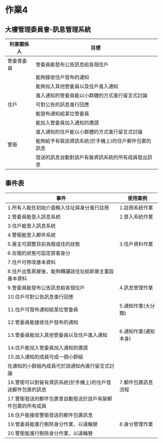 # 作業4

## 大樓管理委員會-訊息管理系統

| 利害關係人 | 目標 |
| -- | -- |
| 管委會委員 | 管委員能發布公告訊息給各個住戶 |
|  | 能夠接收住戶發布的通知 |
|  | 能夠加入其他管委員以及住戶進入通知 |
|  | 進入通知的管委員能以小群體的方式進行留言式討論 |
| 住戶 | 可對公告的訊息進行回應 |
|  | 能發布通知給某位管委員 |
|  | 能加入管委員加入通知的邀請 |
|  | 進入通知的住戶能以小群體的方式進行留言式討論 |
| 警衛 | 能夠給予有裝該資訊系統(於手機上)的住戶郵件包裹的訊息 |
|  | 發送的訊息自動對該戶有裝資訊系統的所有成員發出訊息 |

## 事件表

| 事件 | 使用案例 |
| -- | -- |
| 1.所有人能在初始介面輸入住址與身分進行註冊 | 1.註冊系統作業 |
| 2.管委員能登入訊息系統 | 2.登入系統作業 |
| 3.住戶能登入訊息系統 |  |
| 4.警衛能登入郵件系統 |  |
| 5.屋主可調整目前為租或住的狀態 | 3.住戶資料作業 |
| 6.在租的狀態可設定房客身分 |  |
| 7.住戶可修改基本資料 |  |
| 8.住戶出售房屋後，能夠轉讓該住址給新屋主重設基本資料 |  |
| 9.管委員能發布公告訊息給各個住戶 | 4.訊息管理作業 |
| 10.住戶可對公告訊息進行回應 |  |
| 11.住戶可發布通知給某位管委員 | 5.通知作業(大分類) |
| 12.管委員能接收住戶發布的通知 |  |
| 13.管委員能加入其他管委員以及住戶進入通知 | 6.通知作業(通知本身) |
| 14.住戶能加入管委員加入通知的邀請 |  |
| 15.加入通知的成員可成一個小群組 |  |
| 在通知的小群組內成員可於該通知內進行留言式討論 |  |
| 16.警衛可以對裝有資訊系統(於手機上)的住戶發送郵件包裹的訊息 | 7.郵件包裹訊息流程 |
| 17.警衛發送的郵件包裹會自動發送於該戶有裝郵件包裹的所有成員 |  |
| 18.住戶能接收警衛發送的郵件包裹訊息 |  |
| 19.管委員能進行刪除身分作業，以達輪替 | 8.身分管理作業 |
| 20.警衛能進行刪除身分作業，以達輪替 |  |
